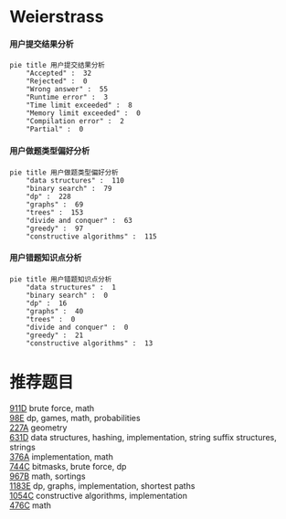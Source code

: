 # Weierstrass

<!-- tabs:start -->



#### **用户提交结果分析**

```mermaid
pie title 用户提交结果分析
    "Accepted" :  32
    "Rejected" :  0
    "Wrong answer" :  55
    "Runtime error" :  3
    "Time limit exceeded" :  8
    "Memory limit exceeded" :  0
    "Compilation error" :  2
    "Partial" :  0
```

#### **用户做题类型偏好分析**

```mermaid
pie title 用户做题类型偏好分析
    "data structures" :  110
    "binary search" :  79
    "dp" :  228
    "graphs" :  69
    "trees" :  153
    "divide and conquer" :  63
    "greedy" :  97
    "constructive algorithms" :  115
```
#### **用户错题知识点分析**

```mermaid
pie title 用户错题知识点分析
    "data structures" :  1
    "binary search" :  0
    "dp" :  16
    "graphs" :  40
    "trees" :  0
    "divide and conquer" :  0
    "greedy" :  21
    "constructive algorithms" :  13
```



<!-- tabs:end -->
# 推荐题目
[911D](https://codeforces.com/contest/911/problem/D)		brute force,
                        math		  
[98E](https://codeforces.com/contest/98/problem/E)		dp,
                        games,
                        math,
                        probabilities		  
[227A](https://codeforces.com/contest/227/problem/A)		geometry		  
[631D](https://codeforces.com/contest/631/problem/D)		data structures,
                        hashing,
                        implementation,
                        string suffix structures,
                        strings		  
[376A](https://codeforces.com/contest/376/problem/A)		implementation,
                        math		  
[744C](https://codeforces.com/contest/744/problem/C)		bitmasks,
                        brute force,
                        dp		  
[967B](https://codeforces.com/contest/967/problem/B)		math,
                        sortings		  
[1183E](https://codeforces.com/contest/1183/problem/E)		dp,
                        graphs,
                        implementation,
                        shortest paths		  
[1054C](https://codeforces.com/contest/1054/problem/C)		constructive algorithms,
                        implementation		  
[476C](https://codeforces.com/contest/476/problem/C)		math		  
